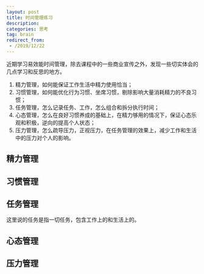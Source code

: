 ```yaml
---
layout: post
title: 时间管理练习
description: 
categories: 思考
tag: brain
redirect_from:
 - /2019/12/22
---
```

近期学习易效能时间管理，除去课程中的一些商业宣传之外，发现一些切实体会的几点学习和反思的地方。
<!--more-->
1. 精力管理，如何能保证工作生活中精力使用恰当；
2. 习惯管理，如何能优化行为习惯、坐席习惯，剔除影响大量消耗精力的不良习惯；
3. 任务管理，怎么记录任务、工作，怎么组合和拆分执行时间；
4. 心态管理，怎么在良好习惯养成的基础上，在精力够用的情况下，保证心态乐观和积极，逆向的提高个人状态；
5. 压力管理，怎么疏导压力，正视压力，在任务管理的效果上，减少工作和生活中的压力对个人的影响。

## 精力管理


## 习惯管理


## 任务管理
这里说的任务是指一切任务，包含工作上的和生活上的。


## 心态管理


## 压力管理